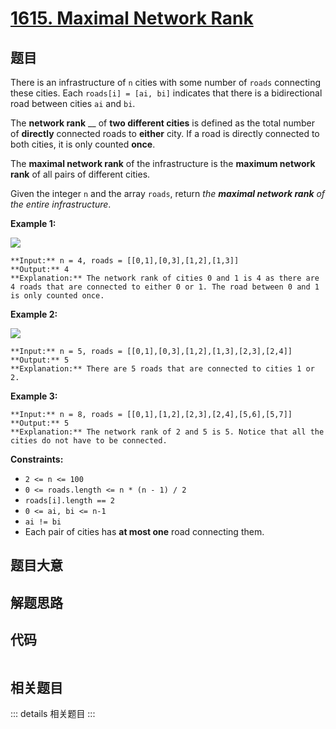 # [1615. Maximal Network Rank](https://leetcode.com/problems/maximal-network-rank)

## 题目

There is an infrastructure of `n` cities with some number of `roads`
connecting these cities. Each `roads[i] = [ai, bi]` indicates that there is a
bidirectional road between cities `ai` and `bi`.

The **network rank** __ of **two different cities** is defined as the total
number of  **directly** connected roads to **either** city. If a road is
directly connected to both cities, it is only counted **once**.

The **maximal network rank** of the infrastructure is the **maximum network
rank** of all pairs of different cities.

Given the integer `n` and the array `roads`, return _the **maximal network
rank** of the entire infrastructure_.



**Example 1:**

**![](https://assets.leetcode.com/uploads/2020/09/21/ex1.png)**

    
    
    **Input:** n = 4, roads = [[0,1],[0,3],[1,2],[1,3]]
    **Output:** 4
    **Explanation:** The network rank of cities 0 and 1 is 4 as there are 4 roads that are connected to either 0 or 1. The road between 0 and 1 is only counted once.
    

**Example 2:**

**![](https://assets.leetcode.com/uploads/2020/09/21/ex2.png)**

    
    
    **Input:** n = 5, roads = [[0,1],[0,3],[1,2],[1,3],[2,3],[2,4]]
    **Output:** 5
    **Explanation:** There are 5 roads that are connected to cities 1 or 2.
    

**Example 3:**

    
    
    **Input:** n = 8, roads = [[0,1],[1,2],[2,3],[2,4],[5,6],[5,7]]
    **Output:** 5
    **Explanation:** The network rank of 2 and 5 is 5. Notice that all the cities do not have to be connected.
    



**Constraints:**

  * `2 <= n <= 100`
  * `0 <= roads.length <= n * (n - 1) / 2`
  * `roads[i].length == 2`
  * `0 <= ai, bi <= n-1`
  * `ai != bi`
  * Each pair of cities has **at most one** road connecting them.


## 题目大意

## 解题思路

## 代码

```javascript

```

## 相关题目

::: details 相关题目
:::
